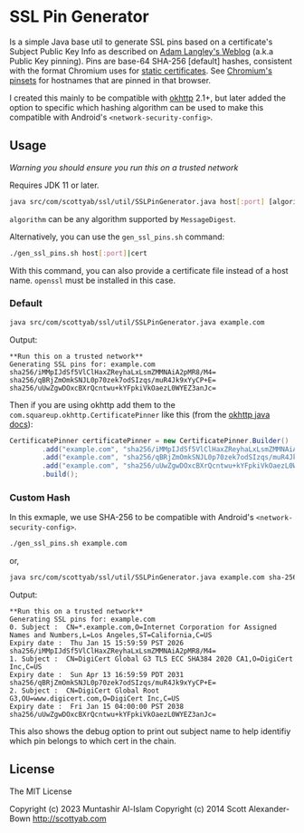 SSL Pin Generator
=================

Is a simple Java base util to generate SSL pins based on a certificate's Subject Public Key Info as described on [Adam Langley's Weblog](https://www.imperialviolet.org/2011/05/04/pinning.html) (a.k.a Public Key pinning). Pins are base-64 SHA-256 [default] hashes, consistent with the format Chromium uses for [static certificates](https://chromium.googlesource.com/chromium/src/+/refs/heads/main/net/http/transport_security_state_static.pins). See [Chromium's pinsets](https://chromium.googlesource.com/chromium/src/+/refs/heads/main/net/http/transport_security_state_static.json) for hostnames that are pinned in that browser.
 
I created this mainly to be compatible with [okhttp](https://square.github.io/okhttp/) 2.1+, but later added the option to specific which hashing algorithm can be used to make this compatible with Android's `<network-security-config>`.


## Usage

*Warning you should ensure you run this on a trusted network*

Requires JDK 11 or later.

```sh
java src/com/scottyab/ssl/util/SSLPinGenerator.java host[:port] [algorithm debug]
```

`algorithm` can be any algorithm supported by `MessageDigest`.

Alternatively, you can use the `gen_ssl_pins.sh` command:

```sh
./gen_ssl_pins.sh host[:port]|cert
```

With this command, you can also provide a certificate file instead of a host name. `openssl` must be installed in this case.

### Default

```sh
java src/com/scottyab/ssl/util/SSLPinGenerator.java example.com
```

Output:

```
**Run this on a trusted network**
Generating SSL pins for: example.com
sha256/iMMpIJdSf5VlClHaxZReyhaLxLsmZMMNAiA2pMR8/M4=
sha256/qBRjZmOmkSNJL0p70zek7odSIzqs/muR4Jk9xYyCP+E=
sha256/uUwZgwDOxcBXrQcntwu+kYFpkiVkOaezL0WYEZ3anJc=
```

Then if you are using okhttp add them to the `com.squareup.okhttp.CertificatePinner` like this (from the [okhttp java docs](https://github.com/square/okhttp/blob/92bf318a70a9e2194e626ff2c2f4266b0bbb09e5/okhttp/src/main/java/com/squareup/okhttp/CertificatePinner.java#L160)):

```java
CertificatePinner certificatePinner = new CertificatePinner.Builder()
        .add("example.com", "sha256/iMMpIJdSf5VlClHaxZReyhaLxLsmZMMNAiA2pMR8/M4=")
        .add("example.com", "sha256/qBRjZmOmkSNJL0p70zek7odSIzqs/muR4Jk9xYyCP+E=")
        .add("example.com", "sha256/uUwZgwDOxcBXrQcntwu+kYFpkiVkOaezL0WYEZ3anJc=")
        .build();
```

### Custom Hash

In this exmaple, we use SHA-256 to be compatible with Android's `<network-security-config>`.

```sh
./gen_ssl_pins.sh example.com
```

or,

```sh
java src/com/scottyab/ssl/util/SSLPinGenerator.java example.com sha-256 debug
```

Output:

```
**Run this on a trusted network**
Generating SSL pins for: example.com
0. Subject :  CN=*.example.com,O=Internet Corporation for Assigned Names and Numbers,L=Los Angeles,ST=California,C=US
Expiry date :  Thu Jan 15 15:59:59 PST 2026
sha256/iMMpIJdSf5VlClHaxZReyhaLxLsmZMMNAiA2pMR8/M4=
1. Subject :  CN=DigiCert Global G3 TLS ECC SHA384 2020 CA1,O=DigiCert Inc,C=US
Expiry date :  Sun Apr 13 16:59:59 PDT 2031
sha256/qBRjZmOmkSNJL0p70zek7odSIzqs/muR4Jk9xYyCP+E=
2. Subject :  CN=DigiCert Global Root G3,OU=www.digicert.com,O=DigiCert Inc,C=US
Expiry date :  Fri Jan 15 04:00:00 PST 2038
sha256/uUwZgwDOxcBXrQcntwu+kYFpkiVkOaezL0WYEZ3anJc=
```

This also shows the debug option to print out subject name to help identifiy which pin belongs to which cert in the chain.

## License 
The MIT License

Copyright (c) 2023 Muntashir Al-Islam
Copyright (c) 2014 Scott Alexander-Bown http://scottyab.com
